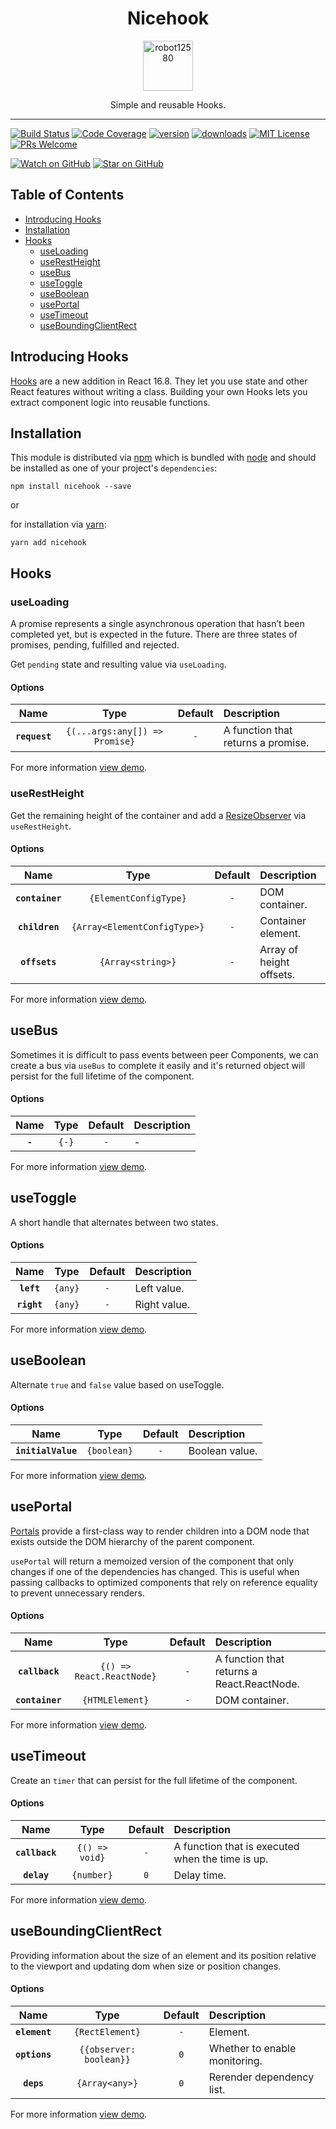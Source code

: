 <div align="center">
  <h1>Nicehook</h1>

  <a href="https://github.com/robot12580">
    <img
      width="80"
      alt="robot12580"
      src="https://github.com/robot12580/materials/blob/main/images/dog2.png?raw=true"
    />
  </a>

  <p>Simple and reusable Hooks.</p>
</div>
<hr />

[![Build Status][build-badge]][build]
[![Code Coverage][coverage-badge]][coverage]
[![version][version-badge]][package]
[![downloads][downloads-badge]][npmtrends]
[![MIT License][license-badge]][license]
[![PRs Welcome][prs-badge]][prs]

[![Watch on GitHub][github-watch-badge]][github-watch]
[![Star on GitHub][github-star-badge]][github-star]

## Table of Contents

- [Introducing Hooks](#introducing-hooks)
- [Installation](#installation)
- [Hooks](#hooks)
  - [useLoading](#useloading)
  - [useRestHeight](#userestheight)
  - [useBus](#usebus)
  - [useToggle](#usetoggle)
  - [useBoolean](#useboolean)
  - [usePortal](#useportal)
  - [useTimeout](#usetimeout)
  - [useBoundingClientRect](#useboundingclientrect)

## Introducing Hooks

[Hooks][hooks] are a new addition in React 16.8. They let you use state and other React features without writing a class.
Building your own Hooks lets you extract component logic into reusable functions.

## Installation

This module is distributed via [npm][npm] which is bundled with [node][node] and
should be installed as one of your project's `dependencies`:
```
npm install nicehook --save
```
or

for installation via [yarn][yarn]:
```
yarn add nicehook
```


## Hooks

### useLoading

A promise represents a single asynchronous operation that hasn’t been completed yet, but is expected in the future. There are three states of promises, pending, fulfilled and rejected.

Get `pending` state and resulting value via `useLoading`.

#### Options

|Name|Type|Default|Description|
|:--:|:--:|:-----:|:----------|
|**`request`**|`{(...args:any[]) => Promise}`|`-`|A function that returns a promise.|

For more information [view demo][use-loading-demo].

### useRestHeight

Get the remaining height of the container and add a [ResizeObserver][resize-observer] via `useRestHeight`.

#### Options

|Name|Type|Default|Description|
|:--:|:--:|:-----:|:----------|
|**`container`**|`{ElementConfigType}`|`-`|DOM container.|
|**`children`**|`{Array<ElementConfigType>}`|`-`|Container element.|
|**`offsets`**|`{Array<string>}`|`-`|Array of height offsets.|

For more information [view demo][use-rest-height-demo].

## useBus

Sometimes it is difficult to pass events between peer Components, we can create a bus via `useBus` to complete it easily and it's returned object will persist for the full lifetime of the component.

#### Options

|Name|Type|Default|Description|
|:--:|:--:|:-----:|:----------|
|**`-`**|`{-}`|`-`|-|

For more information [view demo][use-bus-demo].

## useToggle

A short handle that alternates between two states. 

#### Options

|Name|Type|Default|Description|
|:--:|:--:|:-----:|:----------|
|**`left`**|`{any}`|`-`|Left value.|
|**`right`**|`{any}`|`-`|Right value.|

For more information [view demo][use-toggle-demo].

## useBoolean

Alternate `true` and `false` value based on useToggle.

#### Options

|Name|Type|Default|Description|
|:--:|:--:|:-----:|:----------|
|**`initialValue`**|`{boolean}`|`-`|Boolean value.|

For more information [view demo][use-boolean-demo].

## usePortal

[Portals][portals] provide a first-class way to render children into a DOM node that exists outside the DOM hierarchy of the parent component.

`usePortal` will return a memoized version of the component that only changes if one of the dependencies has changed. This is useful when passing callbacks to optimized components that rely on reference equality to prevent unnecessary renders.

#### Options

|Name|Type|Default|Description|
|:--:|:--:|:-----:|:----------|
|**`callback`**|`{() => React.ReactNode}`|`-`|A function that returns a React.ReactNode.|
|**`container`**|`{HTMLElement}`|`-`|DOM container.|

For more information [view demo][use-portal-demo].

## useTimeout

Create an `timer` that can persist for the full lifetime of the component.

#### Options

|Name|Type|Default|Description|
|:--:|:--:|:-----:|:----------|
|**`callback`**|`{() => void}`|`-`|A function that is executed when the time is up.|
|**`delay`**|`{number}`|`0`|Delay time.|

For more information [view demo][use-timeout-demo].

## useBoundingClientRect

Providing information about the size of an element and its position relative to the viewport and updating dom when size or position changes.

#### Options

|Name|Type|Default|Description|
|:--:|:--:|:-----:|:----------|
|**`element`**|`{RectElement}`|`-`|Element.|
|**`options`**|`{{observer: boolean}}`|`0`|Whether to enable monitoring.|
|**`deps`**|`{Array<any>}`|`0`|Rerender dependency list.|

For more information [view demo][use-bounding-client-rect].

[npm]: https://www.npmjs.com/
[yarn]: https://classic.yarnpkg.com
[node]: https://nodejs.org
[portals]: https://reactjs.org/docs/portals.html#gatsby-focus-wrapper
[build-badge]:https://img.shields.io/github/workflow/status/nicehook/validate?logo=github&style=flat-square
[build]: https://github.com/robot12580/nicehook/actions/workflows/ci.yml/badge.svg
[coverage-badge]: https://img.shields.io/codecov/c/github/robot12580/nicehook.svg?style=flat-square
[coverage]: https://codecov.io/github/nicehook
[version-badge]: https://img.shields.io/npm/v/nicehook.svg?style=flat-square
[package]: https://www.npmjs.com/package/nicehook
[downloads-badge]: https://img.shields.io/npm/dm/nicehook.svg?style=flat-square
[npmtrends]: http://www.npmtrends.com/nicehook
[license-badge]: https://img.shields.io/npm/l/nicehook.svg?style=flat-square
[license]: https://github.com/robot12580/nicehook/blob/master/LICENSE
[prs-badge]: https://img.shields.io/badge/PRs-welcome-brightgreen.svg?style=flat-square
[prs]: http://makeapullrequest.com
[github-watch-badge]: https://img.shields.io/github/watchers/robot12580/nicehook.svg?style=social
[github-watch]: https://github.com/robot12580/nicehook/watchers
[github-star-badge]: https://img.shields.io/github/stars/robot12580/nicehook.svg?style=social
[github-star]: https://github.com/robot12580/nicehook/stargazers
[hooks]: https://react.docschina.org/docs/hooks-custom.html
[resize-observer]: https://developer.mozilla.org/zh-CN/docs/Web/API/ResizeObserver

[use-loading-demo]: https://github.com/robot12580/nicehook/blob/master/src/useLoading/demo/demo.tsx
[use-rest-height-demo]: https://github.com/robot12580/nicehook/blob/master/src/useRestHeight/demo/demo.tsx
[use-bus-demo]: https://github.com/robot12580/nicehook/blob/master/src/useBus/demo/demo.tsx
[use-toggle-demo]: https://github.com/robot12580/nicehook/blob/master/src/useToggle/demo/demo.tsx
[use-boolean-demo]: https://github.com/robot12580/nicehook/blob/master/src/useBoolean/demo/demo.tsx
[use-portal-demo]: https://github.com/robot12580/nicehook/blob/master/src/usePortal/demo/demo.tsx
[use-timeout-demo]: https://github.com/robot12580/nicehook/blob/master/src/useTimeout/demo/demo.tsx
[use-bounding-client-rect]: https://github.com/robot12580/nicehook/blob/master/src/useBoundingClientRect/demo/demo.tsx